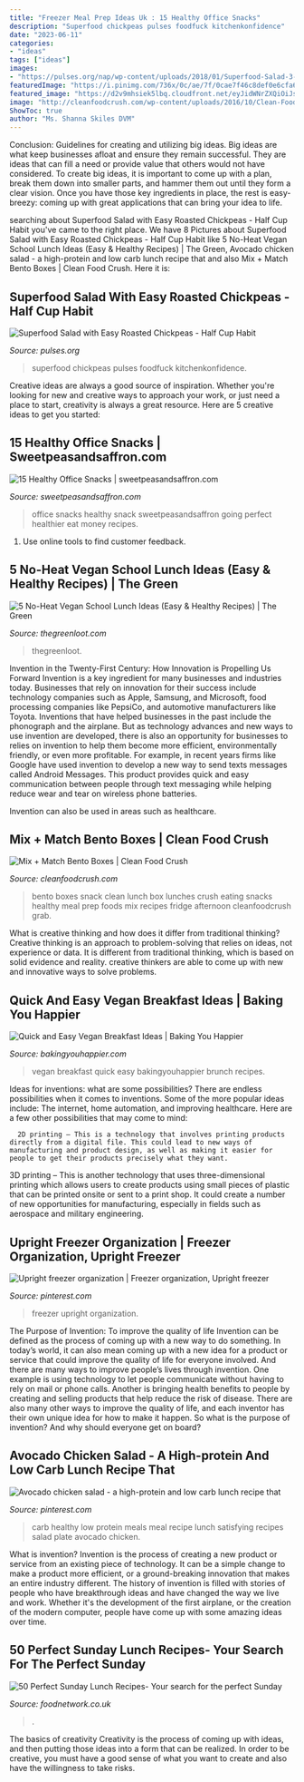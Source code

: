 ```yaml
---
title: "Freezer Meal Prep Ideas Uk : 15 Healthy Office Snacks"
description: "Superfood chickpeas pulses foodfuck kitchenkonfidence"
date: "2023-06-11"
categories:
- "ideas"
tags: ["ideas"]
images:
- "https://pulses.org/nap/wp-content/uploads/2018/01/Superfood-Salad-3-600x900.jpg"
featuredImage: "https://i.pinimg.com/736x/0c/ae/7f/0cae7f46c8def0e6cfa64568bc209e40.jpg"
featured_image: "https://d2v9mhsiek5lbq.cloudfront.net/eyJidWNrZXQiOiJsb21hLW1lZGlhLXVrIiwia2V5IjoiZm9vZG5ldHdvcmstaW1hZ2UtNWIyOTc0MzMtYmVhOS00YTQ4LWEyZWEtMDIzMmRhYTUwNjUzLmpwZWciLCJlZGl0cyI6eyJyZXNpemUiOnsid2lkdGgiOjE5MjAsImhlaWdodCI6MTA4MCwiZml0IjoiY292ZXIifX19"
image: "http://cleanfoodcrush.com/wp-content/uploads/2016/10/Clean-Food-Crush-Bento-Boxes-600x600.jpg"
ShowToc: true
author: "Ms. Shanna Skiles DVM"
---
```



Conclusion: Guidelines for creating and utilizing big ideas.
Big ideas are what keep businesses afloat and ensure they remain successful. They are ideas that can fill a need or provide value that others would not have considered. To create big ideas, it is important to come up with a plan, break them down into smaller parts, and hammer them out until they form a clear vision. Once you have those key ingredients in place, the rest is easy- breezy: coming up with great applications that can bring your idea to life.

	

		
searching about Superfood Salad with Easy Roasted Chickpeas - Half Cup Habit you've came to the right place. We have 8 Pictures about Superfood Salad with Easy Roasted Chickpeas - Half Cup Habit like 5 No-Heat Vegan School Lunch Ideas (Easy &amp; Healthy Recipes) | The Green, Avocado chicken salad - a high-protein and low carb lunch recipe that and also Mix + Match Bento Boxes | Clean Food Crush. Here it is:
		
    
## Superfood Salad With Easy Roasted Chickpeas - Half Cup Habit

<img loading=lazy src="https://pulses.org/nap/wp-content/uploads/2018/01/Superfood-Salad-3-600x900.jpg" onerror="this.onerror=null;this.src='https://tse1.mm.bing.net/th?id=OIP.k99gLq0buNjTTiHuBDpvQgHaLH&amp;pid=15.1';" alt="Superfood Salad with Easy Roasted Chickpeas - Half Cup Habit">

_Source: pulses.org_

>superfood chickpeas pulses foodfuck kitchenkonfidence. 

	

Creative ideas are always a good source of inspiration. Whether you're looking for new and creative ways to approach your work, or just need a place to start, creativity is always a great resource. Here are 5 creative ideas to get you started: 

    
## 15 Healthy Office Snacks | Sweetpeasandsaffron.com

<img loading=lazy src="https://cdn.statically.io/img/sweetpeasandsaffron.com/wp-content/uploads/2020/10/office-snacks-HERO.jpg?quality=100&amp;f=auto" onerror="this.onerror=null;this.src='https://tse3.mm.bing.net/th?id=OIP.jfh1FWxz3IREiHgPtqYQCgHaOw&amp;pid=15.1';" alt="15 Healthy Office Snacks | sweetpeasandsaffron.com">

_Source: sweetpeasandsaffron.com_

>office snacks healthy snack sweetpeasandsaffron going perfect healthier eat money recipes. 

	

1. Use online tools to find customer feedback.

    
## 5 No-Heat Vegan School Lunch Ideas (Easy &amp; Healthy Recipes) | The Green

<img loading=lazy src="https://thegreenloot.com/wp-content/uploads/2018/09/vegan-meal-prep-recipes-85-615x1024.jpg" onerror="this.onerror=null;this.src='https://tse1.mm.bing.net/th?id=OIP.3nTLx_6CEFz1ANgyqdtVQAHaMV&amp;pid=15.1';" alt="5 No-Heat Vegan School Lunch Ideas (Easy &amp; Healthy Recipes) | The Green">

_Source: thegreenloot.com_

>thegreenloot. 

	

Invention in the Twenty-First Century: How Innovation is Propelling Us Forward
Invention is a key ingredient for many businesses and industries today. Businesses that rely on innovation for their success include technology companies such as Apple, Samsung, and Microsoft, food processing companies like PepsiCo, and automotive manufacturers like Toyota. Inventions that have helped businesses in the past include the phonograph and the airplane.
But as technology advances and new ways to use invention are developed, there is also an opportunity for businesses to relies on invention to help them become more efficient, environmentally friendly, or even more profitable. For example, in recent years firms like Google have used invention to develop a new way to send texts messages called Android Messages. This product provides quick and easy communication between people through text messaging while helping reduce wear and tear on wireless phone batteries.

Invention can also be used in areas such as healthcare.

    
## Mix + Match Bento Boxes | Clean Food Crush

<img loading=lazy src="http://cleanfoodcrush.com/wp-content/uploads/2016/10/Clean-Food-Crush-Bento-Boxes-600x600.jpg" onerror="this.onerror=null;this.src='https://tse1.mm.bing.net/th?id=OIP.feFQ0JKper2i_CDohKuxpQHaHa&amp;pid=15.1';" alt="Mix + Match Bento Boxes | Clean Food Crush">

_Source: cleanfoodcrush.com_

>bento boxes snack clean lunch box lunches crush eating snacks healthy meal prep foods mix recipes fridge afternoon cleanfoodcrush grab. 

	

What is creative thinking and how does it differ from traditional thinking?
Creative thinking is an approach to problem-solving that relies on ideas, not experience or data. It is different from traditional thinking, which is based on solid evidence and reality. creative thinkers are able to come up with new and innovative ways to solve problems.

    
## Quick And Easy Vegan Breakfast Ideas | Baking You Happier

<img loading=lazy src="https://www.bakingyouhappier.com/wp-content/uploads/2019/01/10-vegan-dinners-21.v2.png" onerror="this.onerror=null;this.src='https://tse1.mm.bing.net/th?id=OIP.HnsUtSBuYlr6_F6n3Sl7iQHaLH&amp;pid=15.1';" alt="Quick and Easy Vegan Breakfast Ideas | Baking You Happier">

_Source: bakingyouhappier.com_

>vegan breakfast quick easy bakingyouhappier brunch recipes. 

	

Ideas for inventions: what are some possibilities?
There are endless possibilities when it comes to inventions. Some of the more popular ideas include:
The internet, home automation, and improving healthcare. Here are a few other possibilities that may come to mind: 

      2D printing – This is a technology that involves printing products directly from a digital file. This could lead to new ways of manufacturing and product design, as well as making it easier for people to get their products precisely what they want.
3D printing – This is another technology that uses three-dimensional printing which allows users to create products using small pieces of plastic that can be printed onsite or sent to a print shop. It could create a number of new opportunities for manufacturing, especially in fields such as aerospace and military engineering.

    
## Upright Freezer Organization | Freezer Organization, Upright Freezer

<img loading=lazy src="https://i.pinimg.com/736x/b4/1a/30/b41a30dd04a140423021f318391b01b5--freezer-organization-upright-freezer.jpg" onerror="this.onerror=null;this.src='https://tse2.mm.bing.net/th?id=OIP.pPcwm4FvXO_XCsJxp3RuYgHaJ3&amp;pid=15.1';" alt="Upright freezer organization | Freezer organization, Upright freezer">

_Source: pinterest.com_

>freezer upright organization. 

	

The Purpose of Invention: To improve the quality of life
Invention can be defined as the process of coming up with a new way to do something. In today’s world, it can also mean coming up with a new idea for a product or service that could improve the quality of life for everyone involved. And there are many ways to improve people’s lives through invention. One example is using technology to let people communicate without having to rely on mail or phone calls. Another is bringing health benefits to people by creating and selling products that help reduce the risk of disease. There are also many other ways to improve the quality of life, and each inventor has their own unique idea for how to make it happen. So what is the purpose of invention? And why should everyone get on board?

    
## Avocado Chicken Salad - A High-protein And Low Carb Lunch Recipe That

<img loading=lazy src="https://i.pinimg.com/736x/0c/ae/7f/0cae7f46c8def0e6cfa64568bc209e40.jpg" onerror="this.onerror=null;this.src='https://tse3.mm.bing.net/th?id=OIP.5tBOKEkjQvyAkiMeLmmZQAHaHa&amp;pid=15.1';" alt="Avocado chicken salad - a high-protein and low carb lunch recipe that">

_Source: pinterest.com_

>carb healthy low protein meals meal recipe lunch satisfying recipes salad plate avocado chicken. 

	

What is invention?
Invention is the process of creating a new product or service from an existing piece of technology. It can be a simple change to make a product more efficient, or a ground-breaking innovation that makes an entire industry different. 
The history of invention is filled with stories of people who have breakthrough ideas and have changed the way we live and work. Whether it's the development of the first airplane, or the creation of the modern computer, people have come up with some amazing ideas over time.

    
## 50 Perfect Sunday Lunch Recipes- Your Search For The Perfect Sunday

<img loading=lazy src="https://d2v9mhsiek5lbq.cloudfront.net/eyJidWNrZXQiOiJsb21hLW1lZGlhLXVrIiwia2V5IjoiZm9vZG5ldHdvcmstaW1hZ2UtNWIyOTc0MzMtYmVhOS00YTQ4LWEyZWEtMDIzMmRhYTUwNjUzLmpwZWciLCJlZGl0cyI6eyJyZXNpemUiOnsid2lkdGgiOjE5MjAsImhlaWdodCI6MTA4MCwiZml0IjoiY292ZXIifX19" onerror="this.onerror=null;this.src='https://tse3.mm.bing.net/th?id=OIP.yf4cM09B4ulVaW2rVNKPrwHaEK&amp;pid=15.1';" alt="50 Perfect Sunday Lunch Recipes- Your search for the perfect Sunday">

_Source: foodnetwork.co.uk_

>. 

	

The basics of creativity
Creativity is the process of coming up with ideas, and then putting those ideas into a form that can be realized. In order to be creative, you must have a good sense of what you want to create and also have the willingness to take risks.

